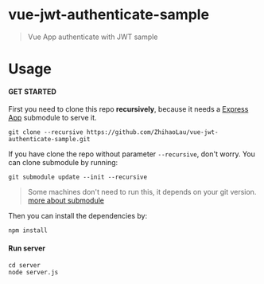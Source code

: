 # vue-jwt-authenticate-sample

> Vue App authenticate with JWT sample

# Usage
#### GET STARTED
First you need to clone this repo **recursively**, because it needs a [Express App](https://github.com/ZhihaoLau/nodejs-jwt-authentication-sample) submodule to serve it.

`git clone --recursive https://github.com/ZhihaoLau/vue-jwt-authenticate-sample.git `

If you have clone the repo without parameter `--recursive`, don't worry. You can clone submodule by running:

`git submodule update --init --recursive`

> Some machines don't need to run this, it depends on your git version. [more about submodule](https://github.com/blog/2104-working-with-submodules)

Then you can install the dependencies by:
```
npm install
```
#### Run server
```
cd server
node server.js
```
